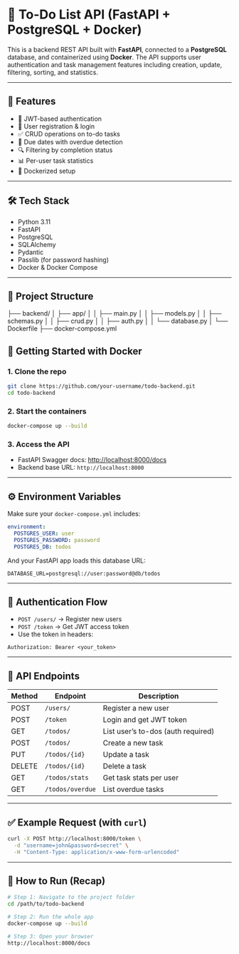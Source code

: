 # 📝 To-Do List API (FastAPI + PostgreSQL + Docker)

This is a backend REST API built with **FastAPI**, connected to a **PostgreSQL** database, and containerized using **Docker**. The API supports user authentication and task management features including creation, update, filtering, sorting, and statistics.

---

## 🚀 Features

- 🔐 JWT-based authentication  
- 👤 User registration & login  
- ✅ CRUD operations on to-do tasks  
- 📅 Due dates with overdue detection  
- 🔍 Filtering by completion status  
- 📊 Per-user task statistics  
- 🐳 Dockerized setup

---

## 🛠️ Tech Stack

- Python 3.11
- FastAPI
- PostgreSQL
- SQLAlchemy
- Pydantic
- Passlib (for password hashing)
- Docker & Docker Compose

---

## 📁 Project Structure

├── backend/
│   ├── app/
│   │   ├── main.py
│   │   ├── models.py
│   │   ├── schemas.py
│   │   ├── crud.py
│   │   ├── auth.py
│   │   └── database.py
│   └── Dockerfile
├── docker-compose.yml


## 🐳 Getting Started with Docker

### 1. Clone the repo

```bash
git clone https://github.com/your-username/todo-backend.git
cd todo-backend
````

### 2. Start the containers

```bash
docker-compose up --build
```

### 3. Access the API

* FastAPI Swagger docs: [http://localhost:8000/docs](http://localhost:8000/docs)
* Backend base URL: `http://localhost:8000`

---

## ⚙️ Environment Variables

Make sure your `docker-compose.yml` includes:

```yaml
environment:
  POSTGRES_USER: user
  POSTGRES_PASSWORD: password
  POSTGRES_DB: todos
```

And your FastAPI app loads this database URL:

```
DATABASE_URL=postgresql://user:password@db/todos
```

---

## 🔐 Authentication Flow

* `POST /users/` → Register new users
* `POST /token` → Get JWT access token
* Use the token in headers:

```
Authorization: Bearer <your_token>
```

---

## 📌 API Endpoints

| Method | Endpoint         | Description                        |
| ------ | ---------------- | ---------------------------------- |
| POST   | `/users/`        | Register a new user                |
| POST   | `/token`         | Login and get JWT token            |
| GET    | `/todos/`        | List user’s to-dos (auth required) |
| POST   | `/todos/`        | Create a new task                  |
| PUT    | `/todos/{id}`    | Update a task                      |
| DELETE | `/todos/{id}`    | Delete a task                      |
| GET    | `/todos/stats`   | Get task stats per user            |
| GET    | `/todos/overdue` | List overdue tasks                 |

---

## ✅ Example Request (with `curl`)

```bash
curl -X POST http://localhost:8000/token \
  -d "username=john&password=secret" \
  -H "Content-Type: application/x-www-form-urlencoded"
```

---

## 🧪 How to Run (Recap)

```bash
# Step 1: Navigate to the project folder
cd /path/to/todo-backend

# Step 2: Run the whole app
docker-compose up --build

# Step 3: Open your browser
http://localhost:8000/docs
```
